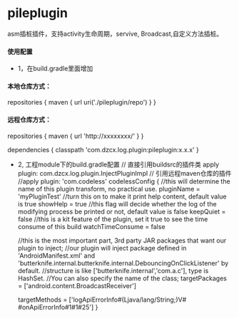 # pileplugin
asm插桩插件，支持activity生命周期，servive, Broadcast,自定义方法插桩。

#### 使用配置
 * 1，在build.gradle里面增加
#### <a name="3">本地仓库方式：</a>
repositories {
  maven {
    url uri('./pileplugin/repo')
  }
}

#### <a name="3">远程仓库方式：</a>
repositories {
  maven {
    url 'http://xxxxxxxx/'
  }
}

dependencies {
  classpath 'com.dzcx.log.plugin:pileplugin:x.x.x'
}

 * 2, 工程module下的build.gradle配置
// 直接引用buildsrc的插件类
apply plugin: com.dzcx.log.plugin.InjectPluginImpl
// 引用远程maven仓库的插件
//apply plugin: 'com.codeless'
codelessConfig {
    //this will determine the name of this plugin transform, no practical use.
    pluginName = 'myPluginTest'
    //turn this on to make it print help content, default value is true
    showHelp = true
    //this flag will decide whether the log of the modifying process be printed or not, default value is false
    keepQuiet = false
    //this is a kit feature of the plugin, set it true to see the time consume of this build
    watchTimeConsume = false

    //this is the most important part, 3rd party JAR packages that want our plugin to inject;
    //our plugin will inject package defined in 'AndroidManifest.xml' and 'butterknife.internal.butterknife.internal.DebouncingOnClickListener' by default.
    //structure is like ['butterknife.internal','com.a.c'], type is HashSet<String>.
    //You can also specify the name of the class;
    targetPackages = ['android.content.BroadcastReceiver']

    targetMethods = ['logApiErrorInfo#(Ljava/lang/String;)V# #onApiErrorInfo#1#1#25']
}